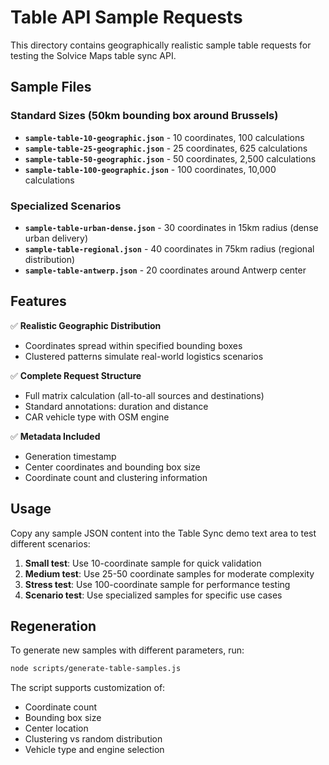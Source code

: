 # Table API Sample Requests

This directory contains geographically realistic sample table requests for testing the Solvice Maps table sync API.

## Sample Files

### Standard Sizes (50km bounding box around Brussels)
- **`sample-table-10-geographic.json`** - 10 coordinates, 100 calculations
- **`sample-table-25-geographic.json`** - 25 coordinates, 625 calculations  
- **`sample-table-50-geographic.json`** - 50 coordinates, 2,500 calculations
- **`sample-table-100-geographic.json`** - 100 coordinates, 10,000 calculations

### Specialized Scenarios
- **`sample-table-urban-dense.json`** - 30 coordinates in 15km radius (dense urban delivery)
- **`sample-table-regional.json`** - 40 coordinates in 75km radius (regional distribution)
- **`sample-table-antwerp.json`** - 20 coordinates around Antwerp center

## Features

✅ **Realistic Geographic Distribution**
- Coordinates spread within specified bounding boxes
- Clustered patterns simulate real-world logistics scenarios

✅ **Complete Request Structure**
- Full matrix calculation (all-to-all sources and destinations)
- Standard annotations: duration and distance
- CAR vehicle type with OSM engine

✅ **Metadata Included**
- Generation timestamp
- Center coordinates and bounding box size
- Coordinate count and clustering information

## Usage

Copy any sample JSON content into the Table Sync demo text area to test different scenarios:

1. **Small test**: Use 10-coordinate sample for quick validation
2. **Medium test**: Use 25-50 coordinate samples for moderate complexity
3. **Stress test**: Use 100-coordinate sample for performance testing
4. **Scenario test**: Use specialized samples for specific use cases

## Regeneration

To generate new samples with different parameters, run:

```bash
node scripts/generate-table-samples.js
```

The script supports customization of:
- Coordinate count
- Bounding box size
- Center location
- Clustering vs random distribution
- Vehicle type and engine selection